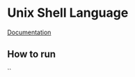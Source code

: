 # Unix Shell Language
[Documentation](https://www.gnu.org/software/bash/manual/bash.html)

## How to run
``
